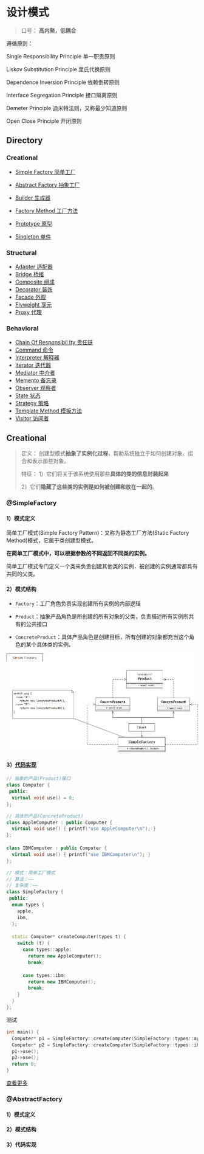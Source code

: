 # 设计模式

> 口号： **高内聚，低耦合**



遵循原则：

Single Responsibility Principle    	单一职责原则

Liskov Substitution Principle             里氏代换原则

Dependence Inversion Principle 	 依赖倒转原则

Interface Segregation Principle 	  接口隔离原则

Demeter Principle 				    迪米特法则，又称最少知道原则

Open Close Principle 			     开闭原则



## Directory

### Creational

+ [Simple Factory 简单工厂](#@SimpleFactory)

+ [Abstract Factory 抽象工厂](#@AbstractFactory)
+ [Builder 生成器]()
+ [Factory Method 工厂方法]()
+ [Prototype 原型]()
+ [Singleton 单件]()

### Structural

+ [Adapter 适配器]()
+ [Bridge 桥接]()
+ [Composite 组成]()
+ [Decorator 装饰]()
+ [Facade 外观]()
+ [Flyweight 享元]()
+ [Proxy 代理]() 

### Behavioral

+ [Chain Of Responsibil Ity 责任链]()
+ [Command 命令]()
+ [Interpreter 解释器]()
+ [Iterator 迭代器]()
+ [Mediator 中介者]()
+ [Memento 备忘录]()
+ [Observer 观察者]()
+ [State 状态]()
+ [Strategy 策略]()
+ [Template Method 模板方法]()
+ [Visitor 访问者]()



## Creational

> 定义： 创建型模式**抽象了实例化过程**，帮助系统独立于如何创建对象、组合和表示那些对象。
>
> 特征： 1）它们将关于该系统使用那些**具体的类的信息封装起来**
>
> ​		2）它们**隐藏了这些类的实例是如何被创建和放在一起的**。	



### @SimpleFactory

#### 1）模式定义

简单工厂模式(Simple Factory Pattern)：又称为静态工厂方法(Static Factory Method)模式，它属于类创建型模式。

**在简单工厂模式中，可以根据参数的不同返回不同类的实例。**

简单工厂模式专门定义一个类来负责创建其他类的实例，被创建的实例通常都具有共同的父类。



#### 2）模式结构

- `Factory`：工厂角色负责实现创建所有实例的内部逻辑

- `Product`：抽象产品角色是所创建的所有对象的父类，负责描述所有实例所共有的公共接口

- `ConcreteProduct`：具体产品角色是创建目标，所有创建的对象都充当这个角色的某个具体类的实例。

    

![](../../assets/img/DesignPattern.Creational.SimpleFactory.png)



#### 3）[代码实现](/src/DesignPattern/Creational/SimpleFactory)

```c++
// 抽象的产品(Product)接口
class Computer {
 public:
  virtual void use() = 0;
};
```



```c++
// 具体的产品(ConcreteProduct)
class AppleComputer : public Computer {
  virtual void use() { printf("use AppleComputer\n"); }
};

class IBMComputer : public Computer {
  virtual void use() { printf("use IBMComputer\n"); }
};
```



```c++
// 模式：简单工厂模式
// 算法：——
// 复杂度：——
class SimpleFactory {
 public:
  enum types {
    apple,
    ibm,
  };

  static Computer* createComputer(types t) {
    switch (t) {
      case types::apple:
        return new AppleComputer();
        break;

      case types::ibm:
        return new IBMComputer();
        break;
    }
  }
};
```

测试

```c++
int main() {
  Computer* p1 = SimpleFactory::createComputer(SimpleFactory::types::apple);
  Computer* p2 = SimpleFactory::createComputer(SimpleFactory::types::ibm);
  p1->use();
  p2->use();
  return 0;
}
```



[查看更多](/src/DesignPattern/Creational/SimpleFactory)



### @AbstractFactory

#### 1）模式定义

#### 2）模式结构

#### 3）代码实现

